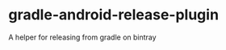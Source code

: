 gradle-android-release-plugin
=============================

A helper for releasing from gradle on bintray
